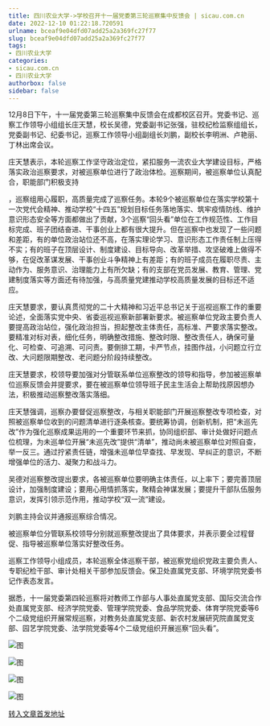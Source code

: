 ```yaml
---
title: 四川农业大学->学校召开十一届党委第三轮巡察集中反馈会 | sicau.com.cn
date: 2022-12-10 01:22:18.720591
urlname: bceaf9e04dfd07add25a2a369fc27f77
slug: bceaf9e04dfd07add25a2a369fc27f77
tags: 
- 四川农业大学
categories:
- sicau.com.cn
- 四川农业大学
authorbox: false
sidebar: false
---
```

12月8日下午，十一届党委第三轮巡察集中反馈会在成都校区召开。党委书记、巡察工作领导小组组长庄天慧，校长吴德，党委副书记张强，驻校纪检监察组组长，党委副书记、纪委书记，巡察工作领导小组副组长刘鹏，副校长李明洲、卢艳丽、丁林出席会议。

庄天慧表示，本轮巡察工作坚守政治定位，紧扣服务一流农业大学建设目标，严格落实政治巡察要求，对被巡察单位进行了政治体检。巡察期间，被巡察单位认真配合，职能部门积极支持
<!--more-->
，巡察组用心履职，高质量完成了巡察任务。本轮9个被巡察单位在落实学校第十一次党代会精神、推动学校“十四五”规划目标任务落地落实、筑牢疫情防线、维护意识形态安全等方面都做出了贡献，3个巡察“回头看”单位在工作规范性、工作目标完成、班子团结奋进、干事创业上都有很大提升。但在巡察中也发现了一些问题和差距，有的单位政治站位还不高，在落实理论学习、意识形态工作责任制上压得不实；有的班子在顶层设计、制度建设、目标导向、改革举措、攻坚破难上做得不够，在促改革谋发展、干事创业斗争精神上有差距；有的班子成员在履职尽责、主动作为、服务意识、治理能力上有所欠缺；有的支部在党员发展、教育、管理、党建制度落实等方面还有待加强，与高质量党建推动学校高质量发展的目标还不适应。

庄天慧要求，要认真贯彻党的二十大精神和习近平总书记关于巡视巡察工作的重要论述，全面落实党中央、省委巡视巡察新部署新要求。被巡察单位党政主要负责人要提高政治站位，强化政治担当，担起整改主体责任，高标准、严要求落实整改。要精准对标对表，细化任务，明确整改措施、整改时限、整改责任人，确保可量化、可检查、可追溯、可问责。要倒排工期，卡严节点，挂图作战，小问题立行立改、大问题限期整改、老问题分阶段持续整改。

庄天慧要求，校领导要加强对分管联系单位巡察整改的领导和指导，参加被巡察单位巡察反馈会并提要求，要在被巡察单位领导班子民主生活会上帮助找原因想办法，积极推动巡察整改落实落细。

庄天慧强调，巡察办要督促巡察整改，与相关职能部门开展巡察整改专项检查，对照被巡察单位收到的问题清单进行逐条核查。要统筹协调，创新机制，把“未巡先改”作为强化巡察成果运用的一个重要环节来抓，协同组织部、审计处做好问题点位梳理，为未巡单位开展“未巡先改”提供“清单”，推动尚未被巡察单位对照自查，举一反三。通过拧紧责任链，增强未巡单位早查找、早发现、早纠正的意识，不断增强单位的活力、凝聚力和战斗力。

吴德对巡察整改提出要求，各被巡察单位要明确主体责任，以上率下；要完善顶层设计，加强制度建设；要用心用情抓落实，聚精会神谋发展；要提升干部队伍服务意识，发挥引领示范作用，推动学校“双一流”建设。

刘鹏主持会议并通报巡察综合情况。

被巡察单位分管联系校领导分别就巡察整改提出了具体要求，并表示要全过程督促、指导被巡察单位落实好整改任务。

巡察工作领导小组成员，本轮巡察全体巡察干部，被巡察党组织党政主要负责人、专职纪检干部、审计处相关干部参加反馈会。保卫处直属党支部、环境学院党委书记作表态发言。

据悉，十一届党委第四轮巡察将对教师工作部与人事处直属党支部、国际交流合作处直属党支部、经济学院党委、管理学院党委、食品学院党委、体育学院党委等6个二级党组织开展常规巡察，对教务处直属党支部、新农村发展研究院直属党支部、园艺学院党委、法学院党委等4个二级党组织开展巡察“回头看”。

![图](https://news.sicau.edu.cn/__local/1/24/1D/347DFE0E994C5C024EF90A40C4D_09E9B4B0_2BC02.jpg)

![图](https://news.sicau.edu.cn/__local/E/94/ED/0DAB3806AA350735B0BA784AA6A_37C17729_2A99F.jpg)

![图](https://news.sicau.edu.cn/__local/F/65/72/384D9CBDCDC99780D843FDCB396_90C8EEB0_2F5DA.jpg)

![图](https://news.sicau.edu.cn/__local/9/C1/F8/FD2514879505945B37D68192A1C_A2BAB103_48F25.jpg)

[转入文章首发地址](https://news.sicau.edu.cn/info/1135/70524.htm)